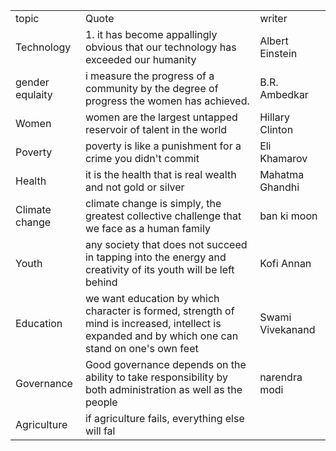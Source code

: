 |                 |                                                                                                                                                   |                  |
| --------------- | ------------------------------------------------------------------------------------------------------------------------------------------------- | ---------------- |
| topic           | Quote                                                                                                                                             | writer           |
| Technology      | 1. it has become appallingly obvious that our technology has exceeded our humanity                                                                | Albert Einstein  |
| gender equlaity | i measure the progress of a community by the degree of progress the women has achieved.                                                           | B.R. Ambedkar    |
| Women           | women are the largest untapped reservoir of talent in the world                                                                                   | Hillary Clinton  |
| Poverty         | poverty is like a punishment for a crime you didn't commit                                                                                        | Eli Khamarov     |
| Health          | it is the health that is real wealth and not gold or silver                                                                                       | Mahatma Ghandhi  |
| Climate change  | climate change is simply, the greatest collective challenge that we face as a human family                                                        | ban ki moon      |
| Youth           | any society that does not succeed in tapping into the energy and creativity of its youth will be left behind                                      | Kofi Annan       |
| Education       | we want education by which character is formed, strength of mind is increased, intellect is expanded and by which one can stand on one's own feet | Swami Vivekanand |
| Governance      | Good governance depends on the ability to take responsibility by both administration as well as the people                                        | narendra modi    |
| Agriculture     | if agriculture fails, everything else will fal                                                                                                    |                  |
